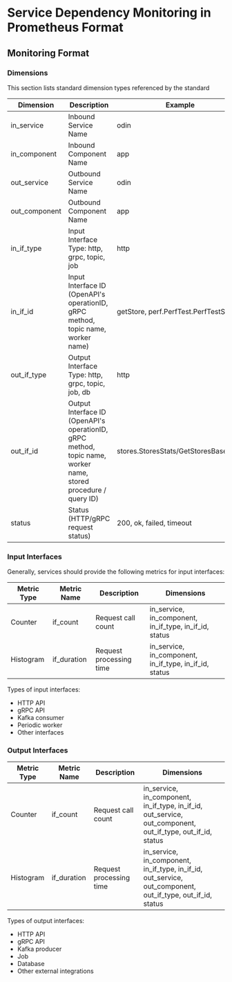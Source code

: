 # Service Dependency Monitoring in Prometheus Format

## Monitoring Format

### Dimensions
This section lists standard dimension types referenced by the standard

| Dimension     | Description                                                                                                    | Example                               |
|---------------|----------------------------------------------------------------------------------------------------------------|---------------------------------------|
| in_service    | Inbound Service Name                                                                                           | odin                                  |
| in_component  | Inbound Component Name                                                                                         | app                                   |
| out_service   | Outbound Service Name                                                                                          | odin                                  |
| out_component | Outbound Component Name                                                                                        | app                                   |
| in_if_type    | Input Interface Type: http, grpc, topic, job                                                                   | http                                  |
| in_if_id      | Input Interface ID (OpenAPI's operationID, gRPC method, topic name, worker name)                               | getStore, perf.PerfTest.PerfTestScale |
| out_if_type   | Output Interface Type: http, grpc, topic, job, db                                                              | http                                  |
| out_if_id     | Output Interface ID (OpenAPI's operationID, gRPC method, topic name, worker name, stored procedure / query ID) | stores.StoresStats/GetStoresBaseStats |
| status        | Status (HTTP/gRPC request status)                                                                              | 200, ok, failed, timeout              |


### Input Interfaces

Generally, services should provide the following metrics for input interfaces:

| Metric Type | Metric Name | Description             | Dimensions                                             |
|-------------|-------------|-------------------------|--------------------------------------------------------|
| Counter     | if_count    | Request call count      | in_service, in_component, in_if_type, in_if_id, status |
| Histogram   | if_duration | Request processing time | in_service, in_component, in_if_type, in_if_id, status |

Types of input interfaces:

- HTTP API
- gRPC API
- Kafka consumer
- Periodic worker
- Other interfaces

### Output Interfaces

| Metric Type | Metric Name | Description             | Dimensions                                                                                                 |
|-------------|-------------|-------------------------|------------------------------------------------------------------------------------------------------------|
| Counter     | if_count    | Request call count      | in_service, in_component, in_if_type, in_if_id, out_service, out_component, out_if_type, out_if_id, status |
| Histogram   | if_duration | Request processing time | in_service, in_component, in_if_type, in_if_id, out_service, out_component, out_if_type, out_if_id, status |


Types of output interfaces:
- HTTP API
- gRPC API
- Kafka producer
- Job
- Database
- Other external integrations